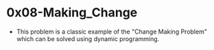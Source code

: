 # 0x08-Making_Change
- This problem is a classic example of the "Change Making Problem" which can be solved using dynamic programming.
